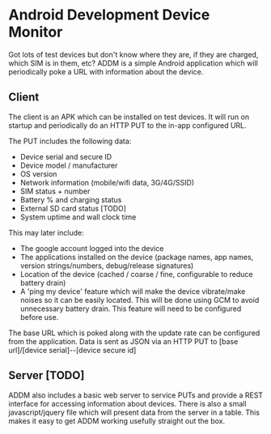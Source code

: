 Android Development Device Monitor
==================================

Got lots of test devices but don't know where they are, if they are charged, which SIM is in them, etc? ADDM is a simple Android application which will periodically poke a URL with information about the device.

Client
------
The client is an APK which can be installed on test devices. It will run on startup and periodically do an HTTP PUT to the in-app configured URL.

The PUT includes the following data:
- Device serial and secure ID
- Device model / manufacturer
- OS version
- Network information (mobile/wifi data, 3G/4G/SSID)
- SIM status + number
- Battery % and charging status
- External SD card status [TODO]
- System uptime and wall clock time

This may later include:
- The google account logged into the device
- The applications installed on the device (package names, app names, version strings/numbers, debug/release signatures)
- Location of the device (cached / coarse / fine, configurable to reduce battery drain)
- A 'ping my device' feature which will make the device vibrate/make noises so it can be easily located. This will be done using GCM to avoid unnecessary battery drain. This feature will need to be configured before use.

The base URL which is poked along with the update rate can be configured from the application. Data is sent as JSON via an HTTP PUT to [base url]/[device serial]--[device secure id]

Server [TODO]
------
ADDM also includes a basic web server to service PUTs and provide a REST interface for accessing information about devices. There is also a small javascript/jquery file which will present data from the server in a table. This makes it easy to get ADDM working usefully straight out the box.

